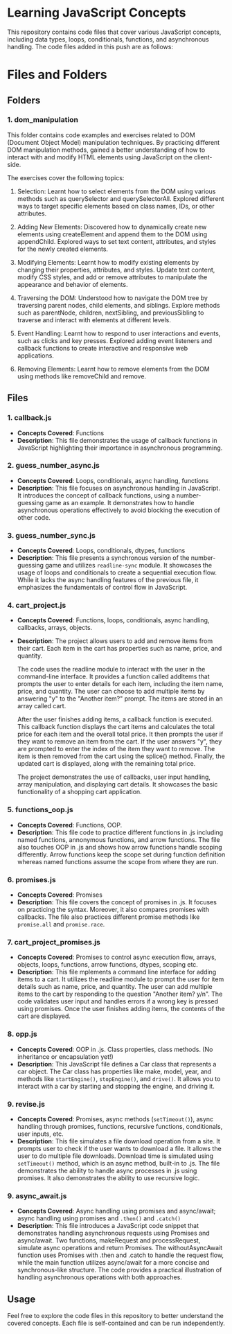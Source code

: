 # Learning JavaScript Concepts

This repository contains code files that cover various JavaScript concepts, including data types, loops, conditionals, functions, and asynchronous handling. The code files added in this push are as follows:

# Files and Folders
## Folders
### 1. dom_manipulation

This folder contains code examples and exercises related to DOM (Document Object Model) manipulation techniques. By practicing different DOM manipulation methods, gained a better understanding of how to interact with and modify HTML elements using JavaScript on the client-side.

The exercises cover the following topics:

1. Selection: Learnt how to select elements from the DOM using various methods such as querySelector and querySelectorAll. Explored different ways to target specific elements based on class names, IDs, or other attributes.

2. Adding New Elements: Discovered how to dynamically create new elements using createElement and append them to the DOM using appendChild. Explored ways to set text content, attributes, and styles for the newly created elements.

3. Modifying Elements: Learnt how to modify existing elements by changing their properties, attributes, and styles. Update text content, modify CSS styles, and add or remove attributes to manipulate the appearance and behavior of elements.

4. Traversing the DOM: Understood how to navigate the DOM tree by traversing parent nodes, child elements, and siblings. Explore methods such as parentNode, children, nextSibling, and previousSibling to traverse and interact with elements at different levels.

5. Event Handling: Learnt how to respond to user interactions and events, such as clicks and key presses. Explored adding event listeners and callback functions to create interactive and responsive web applications.

6. Removing Elements: Learnt how to remove elements from the DOM using methods like removeChild and remove.


## Files

### 1. callback.js

- **Concepts Covered**: Functions
- **Description**: This file demonstrates the usage of callback functions in JavaScript highlighting their importance in asynchronous programming.

### 2. guess_number_async.js

- **Concepts Covered**: Loops, conditionals, async handling, functions
- **Description**: This file focuses on asynchronous handling in JavaScript. It introduces the concept of callback functions, using a number-guessing game as an example. It demonstrates how to handle asynchronous operations effectively to avoid blocking the execution of other code.

### 3. guess_number_sync.js

- **Concepts Covered**: Loops, conditionals, dtypes, functions
- **Description**: This file presents a synchronous version of the number-guessing game and utilizes `readline-sync` module. It showcases the usage of loops and conditionals to create a sequential execution flow. While it lacks the async handling features of the previous file, it emphasizes the fundamentals of control flow in JavaScript.

### 4. cart_project.js

- **Concepts Covered**: Functions, loops, conditionals, async handling, callbacks, arrays, objects.
- **Description**: The project allows users to add and remove items from their cart. Each item in the cart has properties such as name, price, and quantity.

    The code uses the readline module to interact with the user in the command-line interface. It provides a function called addItems that prompts the user to enter details for each item, including the item name, price, and quantity. The user can choose to add multiple items by answering "y" to the "Another item?" prompt. The items are stored in an array called cart.

    After the user finishes adding items, a callback function is executed. This callback function displays the cart items and calculates the total price for each item and the overall total price. It then prompts the user if they want to remove an item from the cart. If the user answers "y", they are prompted to enter the index of the item they want to remove. The item is then removed from the cart using the splice() method. Finally, the updated cart is displayed, along with the remaining total price.

    The project demonstrates the use of callbacks, user input handling, array manipulation, and displaying cart details. It showcases the basic functionality of a shopping cart application.

### 5. functions_oop.js
- **Concepts Covered**: Functions, OOP.
- **Description**: This file code to practice different functions in .js including named functions, annonymous functions, and arrow functions. The file also touches OOP in .js and shows how arrow functions handle scoping differently. Arrow functions keep the scope set during function definition whereas named functions assume the scope from where they are run.

### 6. promises.js
- **Concepts Covered**: Promises
- **Description**: This file covers the concept of promises in .js. It focuses on practicing the syntax. Moreover, it also compares promises with callbacks. The file also practices different promise methods like `promise.all` and `promise.race`.

### 7. cart_project_promises.js
- **Concepts Covered**: Promises to control async execution flow, arrays, objects, loops, functions, arrow functions, dtypes, scoping etc. 
- **Description**:  This file mplements a command line interface for adding items to a cart. It utilizes the readline module to prompt the user for item details such as name, price, and quantity. The user can add multiple items to the cart by responding to the question "Another item? y/n". The code validates user input and handles errors if a wrong key is pressed using promises. Once the user finishes adding items, the contents of the cart are displayed.

### 8. opp.js
- **Concepts Covered**: OOP in .js. Class properties, class methods. (No inheritance or encapsulation yet!) 
- **Description**:  This JavaScript file defines a Car class that represents a car object. The Car class has properties like make, model, year, and methods like `startEngine()`, `stopEngine()`, and `drive()`. It allows you to interact with a car by starting and stopping the engine, and driving it.

### 9. revise.js
- **Concepts Covered**: Promises, async methods (`setTimeout()`), async handling through promises, functions, recursive functions, conditionals, user inputs, etc.
- **Description**: This file simulates a file download operation from a site. It prompts user to check if the user wants to download a file. It allows the user to do multiple file downloads. Download time is simulated using `setTimeout()` method, which is an async method, built-in to .js. The file demonstrates the ability to handle async processes in .js using promises. It also demonstrates the ability to use recursive logic.

### 9. async_await.js
- **Concepts Covered**: Async handling using promises and async/await; async handling using promises and `.then()` and `.catch()`
- **Description**: This file introduces a JavaScript code snippet that demonstrates handling asynchronous requests using Promises and async/await. Two functions, makeRequest and processRequest, simulate async operations and return Promises. The withoutAsyncAwait function uses Promises with .then and .catch to handle the request flow, while the main function utilizes async/await for a more concise and synchronous-like structure. The code provides a practical illustration of handling asynchronous operations with both approaches.

## Usage

Feel free to explore the code files in this repository to better understand the covered concepts. Each file is self-contained and can be run independently.

